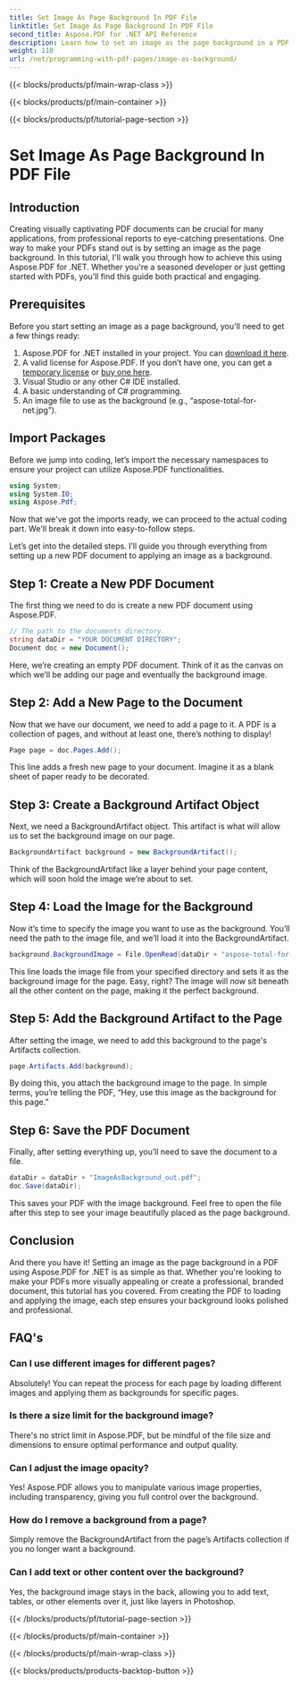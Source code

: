 ```yaml
---
title: Set Image As Page Background In PDF File
linktitle: Set Image As Page Background In PDF File
second_title: Aspose.PDF for .NET API Reference
description: Learn how to set an image as the page background in a PDF using Aspose.PDF for .NET with this step-by-step guide. Create professional, visually appealing documents.
weight: 110
url: /net/programming-with-pdf-pages/image-as-background/
---
```


{{< blocks/products/pf/main-wrap-class >}}

{{< blocks/products/pf/main-container >}}

{{< blocks/products/pf/tutorial-page-section >}}

# Set Image As Page Background In PDF File

## Introduction

Creating visually captivating PDF documents can be crucial for many applications, from professional reports to eye-catching presentations. One way to make your PDFs stand out is by setting an image as the page background. In this tutorial, I'll walk you through how to achieve this using Aspose.PDF for .NET. Whether you're a seasoned developer or just getting started with PDFs, you’ll find this guide both practical and engaging.

## Prerequisites

Before you start setting an image as a page background, you'll need to get a few things ready:

1. Aspose.PDF for .NET installed in your project. You can [download it here](https://releases.aspose.com/pdf/net/).
2. A valid license for Aspose.PDF. If you don’t have one, you can get a [temporary license](https://purchase.aspose.com/temporary-license/) or [buy one here](https://purchase.aspose.com/buy).
3. Visual Studio or any other C# IDE installed.
4. A basic understanding of C# programming.
5. An image file to use as the background (e.g., “aspose-total-for-net.jpg”).

## Import Packages

Before we jump into coding, let’s import the necessary namespaces to ensure your project can utilize Aspose.PDF functionalities.

```csharp
using System;
using System.IO;
using Aspose.Pdf;
```

Now that we've got the imports ready, we can proceed to the actual coding part. We'll break it down into easy-to-follow steps.

Let’s get into the detailed steps. I’ll guide you through everything from setting up a new PDF document to applying an image as a background.

## Step 1: Create a New PDF Document

The first thing we need to do is create a new PDF document using Aspose.PDF.

```csharp
// The path to the documents directory.
string dataDir = "YOUR DOCUMENT DIRECTORY";
Document doc = new Document();
```

Here, we’re creating an empty PDF document. Think of it as the canvas on which we’ll be adding our page and eventually the background image.

## Step 2: Add a New Page to the Document

Now that we have our document, we need to add a page to it. A PDF is a collection of pages, and without at least one, there’s nothing to display!

```csharp
Page page = doc.Pages.Add();
```

This line adds a fresh new page to your document. Imagine it as a blank sheet of paper ready to be decorated.

## Step 3: Create a Background Artifact Object

Next, we need a BackgroundArtifact object. This artifact is what will allow us to set the background image on our page.

```csharp
BackgroundArtifact background = new BackgroundArtifact();
```

Think of the BackgroundArtifact like a layer behind your page content, which will soon hold the image we’re about to set.

## Step 4: Load the Image for the Background

Now it’s time to specify the image you want to use as the background. You’ll need the path to the image file, and we’ll load it into the BackgroundArtifact.

```csharp
background.BackgroundImage = File.OpenRead(dataDir + "aspose-total-for-net.jpg");
```

This line loads the image file from your specified directory and sets it as the background image for the page. Easy, right? The image will now sit beneath all the other content on the page, making it the perfect background.

## Step 5: Add the Background Artifact to the Page

After setting the image, we need to add this background to the page's Artifacts collection.

```csharp
page.Artifacts.Add(background);
```

By doing this, you attach the background image to the page. In simple terms, you’re telling the PDF, “Hey, use this image as the background for this page.”

## Step 6: Save the PDF Document

Finally, after setting everything up, you’ll need to save the document to a file.

```csharp
dataDir = dataDir + "ImageAsBackground_out.pdf";
doc.Save(dataDir);
```

This saves your PDF with the image background. Feel free to open the file after this step to see your image beautifully placed as the page background.

## Conclusion

And there you have it! Setting an image as the page background in a PDF using Aspose.PDF for .NET is as simple as that. Whether you're looking to make your PDFs more visually appealing or create a professional, branded document, this tutorial has you covered. From creating the PDF to loading and applying the image, each step ensures your background looks polished and professional.

## FAQ's

### Can I use different images for different pages?
Absolutely! You can repeat the process for each page by loading different images and applying them as backgrounds for specific pages.

### Is there a size limit for the background image?
There's no strict limit in Aspose.PDF, but be mindful of the file size and dimensions to ensure optimal performance and output quality.

### Can I adjust the image opacity?
Yes! Aspose.PDF allows you to manipulate various image properties, including transparency, giving you full control over the background.

### How do I remove a background from a page?
Simply remove the BackgroundArtifact from the page’s Artifacts collection if you no longer want a background.

### Can I add text or other content over the background?
Yes, the background image stays in the back, allowing you to add text, tables, or other elements over it, just like layers in Photoshop.

{{< /blocks/products/pf/tutorial-page-section >}}

{{< /blocks/products/pf/main-container >}}

{{< /blocks/products/pf/main-wrap-class >}}

{{< blocks/products/products-backtop-button >}}

